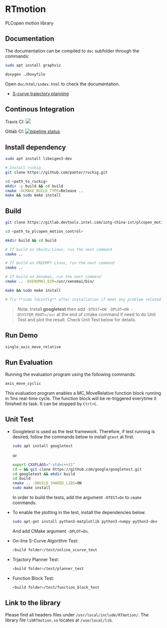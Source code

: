 # RTmotion
PLCopen motion library

## Documentation

The documentation can be compiled to `doc` subfolder through the commands:
```bash
sudo apt install graphviz

doxygen ./Doxyfile
```

Open `doc/html/index.html` to check the documentation.

- [S-curve trajectory planning](./src/algorithm/README.md)

## Continous Integration

Travis CI: ![](https://api.travis-ci.com/RoboticsYY/plcopen_motion_control.svg?token=xy7TUUdhEnnR5zpRg3g5&branch=master)

Gitlab CI: [![pipeline status](https://gitlab.devtools.intel.com/iotg-china-ist/plcopen_motion_control/badges/master/pipeline.svg)](https://gitlab.devtools.intel.com/iotg-china-ist/plcopen_motion_control/-/commits/master)

## Install dependency

```bash
sudo apt install libeigen3-dev

# Install ruckig
git clone https://github.com/pantor/ruckig.git

cd <path_to_ruckig>
mkdir -p build && cd build
cmake -DCMAKE_BUILD_TYPE=Release ..
make && sudo make install
```

## Build

```bash
git clone https://gitlab.devtools.intel.com/iotg-china-ist/plcopen_motion_control.git

cd <path_to_plcopen_motion_control>

mkdir build && cd build

# If build on Ubuntu Linux, run the next command
cmake ..

# If build on PREEMPT Linux, run the next command
cmake ..

# If build on Xenomai, run the next command
cmake .. -DXENOMAI_DIR=/usr/xenomai/bin/

make && sudo make install

# Try **sudo ldconfig** after installation if meet any problem related to library file missing.
```
> Note: Install **googletest** then add `-DTEST=ON -DPLOT=ON -DSYSTEM_ROOT=/usr` at the end of cmake command if need to do Unit Test and plot the result. Check Unit Test below for details.

## Run Demo

```bash
single_axis_move_relative
```

## Run Evaluation

Running the evaluation program using the following commands:

```bash
axis_move_cyclic
```

This evaluation program enables a MC_MoveRelative function block running in 1ms real-time cycle. The function block will be re-triggered everytime it finished its task. It can be stopped by `Ctrl+C`.

## Unit Test

- Googletest is used as the test framework. Therefore, if test running is desired, follow the commands below to install `gtest` at first.
  ```bash
  sudo apt install googletest
  ```
  or

  ```bash
  export CXXFLAGS="-std=c++11"
  cd ~ && git clone https://github.com/google/googletest.git
  cd googletest && mkdir build
  cd build
  cmake .. -DBUILD_SHARED_LIBS=ON
  sudo make install
  ```

  In order to build the tests, add the argument `-DTEST=On` to `cmake` commands.

- To enable the plotting in the test, install the dependencies below.

  ```bash
  sudo apt-get install python3-matplotlib python3-numpy python3-dev
  ```

  And add CMake argument `-DPLOT=On`.

- On-line S-Curve Algorithm Test:
  ```bash
  <build folder>/test/online_scurve_test
  ```

- Trjactory Planner Test:
  ```bash
  <build folder>/test/planner_test
  ```

- Function Block Test:
  ```bash
  <build folder>/test/function_block_test
  ```

## Link to the library

Please find all headers files under `/usr/local/include/RTmotion/`. The library file `libRTmotion.so` locates at `/use/local/lib`.


